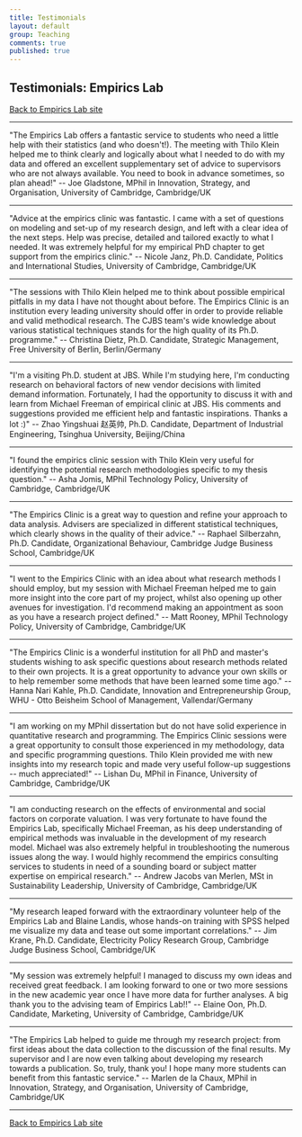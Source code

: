 ```yaml
---
title: Testimonials
layout: default
group: Teaching
comments: true
published: true
---
```


## Testimonials: Empirics Lab

[Back to Empirics Lab site](/teaching/consulting/index.html)

***

"The Empirics Lab offers a fantastic service to students who need a little help with their statistics (and who doesn't!). The meeting with Thilo Klein helped me to think clearly and logically about what I needed to do with my data and offered an excellent supplementary set of advice to supervisors who are not always available. You need to book in advance sometimes, so plan ahead!" -- Joe Gladstone, MPhil in Innovation, Strategy, and Organisation, University of Cambridge, Cambridge/UK

***

"Advice at the empirics clinic was fantastic. I came with a set of questions on modeling and set-up of my research design, and left with a clear idea of the next steps. Help was precise, detailed and tailored exactly to what I needed. It was extremely helpful for my empirical PhD chapter to get support from the empirics clinic." -- Nicole Janz, Ph.D. Candidate, Politics and International Studies, University of Cambridge, Cambridge/UK

***

"The sessions with Thilo Klein helped me to think about possible empirical pitfalls in my data I have not thought about before. The Empirics Clinic is an institution every leading university should offer in order to provide reliable and valid methodical research. The CJBS team's wide knowledge about various statistical techniques stands for the high quality of its Ph.D. programme." -- Christina Dietz, Ph.D. Candidate, Strategic Management, Free University of Berlin, Berlin/Germany

***

"I'm a visiting Ph.D. student at JBS. While I'm studying here, I'm conducting research on behavioral factors of new vendor decisions with limited demand information. Fortunately, I had the opportunity to discuss it with and learn from Michael Freeman of empirical clinic at JBS. His comments and suggestions provided me efficient help and fantastic inspirations. Thanks a lot :)" -- Zhao Yingshuai 赵英帅, Ph.D. Candidate, Department of Industrial Engineering, Tsinghua University, Beijing/China

***

"I found the empirics clinic session with Thilo Klein very useful for identifying the potential research methodologies specific to my thesis question." -- Asha Jomis, MPhil Technology Policy, University of Cambridge, Cambridge/UK

***

"The Empirics Clinic is a great way to question and refine your approach to data analysis. Advisers are specialized in different statistical techniques, which clearly shows in the quality of their advice." -- Raphael Silberzahn, Ph.D. Candidate, Organizational Behaviour, Cambridge Judge Business School, Cambridge/UK

***

"I went to the Empirics Clinic with an idea about what research methods I should employ, but my session with Michael Freeman helped me to gain more insight into the core part of my project, whilst also opening up other avenues for investigation. I'd recommend making an appointment as soon as you have a research project defined." -- Matt Rooney, MPhil Technology Policy, University of Cambridge, Cambridge/UK

***

"The Empirics Clinic is a wonderful institution for all PhD and master's students wishing to ask specific questions about research methods related to their own projects. It is a great opportunity to advance your own skills or to help remember some methods that have been learned some time ago." -- Hanna Nari Kahle, Ph.D. Candidate, Innovation and Entrepreneurship Group, WHU - Otto Beisheim School of Management, Vallendar/Germany

***

"I am working on my MPhil dissertation but do not have solid experience in quantitative research and programming. The Empirics Clinic sessions were a great opportunity to consult those experienced in my methodology, data and specific programming questions. Thilo Klein provided me with new insights into my research topic and made very useful follow-up suggestions -- much appreciated!" -- Lishan Du, MPhil in Finance, University of Cambridge, Cambridge/UK

***

"I am conducting research on the effects of environmental and social factors on corporate valuation. I was very fortunate to have found the Empirics Lab, specifically Michael Freeman, as his deep understanding of empirical methods was invaluable in the development of my research model. Michael was also extremely helpful in troubleshooting the numerous issues along the way. I would highly recommend the empirics consulting services to students in need of a sounding board or subject matter expertise on empirical research." -- Andrew Jacobs van Merlen, MSt in Sustainability Leadership, University of Cambridge, Cambridge/UK

***

"My research leaped forward with the extraordinary volunteer help of the Empirics Lab and Blaine Landis, whose hands-on training with SPSS helped me visualize my data and tease out some important correlations." -- Jim Krane, Ph.D. Candidate, Electricity Policy Research Group, Cambridge Judge Business School, Cambridge/UK

***

"My session was extremely helpful! I managed to discuss my own ideas and received great feedback. I am looking forward to one or two more sessions in the new academic year once I have more data for further analyses. A big thank you to the advising team of Empirics Lab!!" -- Elaine Oon, Ph.D. Candidate, Marketing, University of Cambridge, Cambridge/UK

***

"The Empirics Lab helped to guide me through my research project: from first ideas about the data collection to the discussion of the final results. My supervisor and I are now even talking about developing my research towards a publication. So, truly, thank you! I hope many more students can benefit from this fantastic service." -- Marlen de la Chaux, MPhil in Innovation, Strategy, and Organisation, University of Cambridge, Cambridge/UK

***

[Back to Empirics Lab site](/teaching/consulting/index.html)






